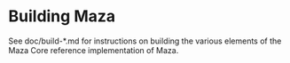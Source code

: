 Building Maza
================

See doc/build-*.md for instructions on building the various
elements of the Maza Core reference implementation of Maza.
